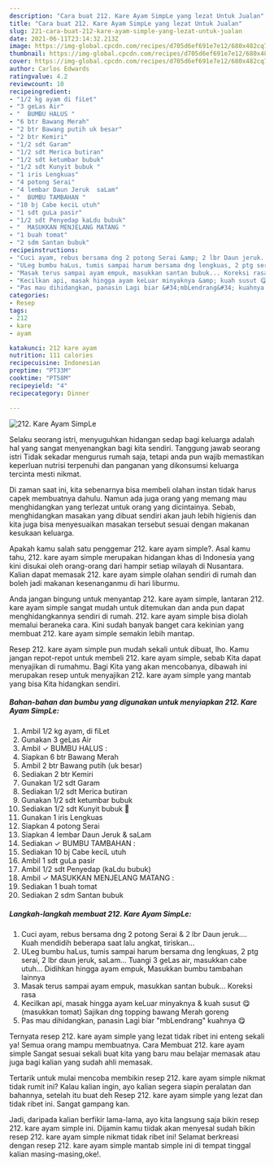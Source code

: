 ```yaml
---
description: "Cara buat 212. Kare Ayam SimpLe yang lezat Untuk Jualan"
title: "Cara buat 212. Kare Ayam SimpLe yang lezat Untuk Jualan"
slug: 221-cara-buat-212-kare-ayam-simple-yang-lezat-untuk-jualan
date: 2021-06-11T23:14:32.213Z
image: https://img-global.cpcdn.com/recipes/d705d6ef691e7e12/680x482cq70/212-kare-ayam-simple-foto-resep-utama.jpg
thumbnail: https://img-global.cpcdn.com/recipes/d705d6ef691e7e12/680x482cq70/212-kare-ayam-simple-foto-resep-utama.jpg
cover: https://img-global.cpcdn.com/recipes/d705d6ef691e7e12/680x482cq70/212-kare-ayam-simple-foto-resep-utama.jpg
author: Carlos Edwards
ratingvalue: 4.2
reviewcount: 10
recipeingredient:
- "1/2 kg ayam di fiLet"
- "3 geLas Air"
- "  BUMBU HALUS "
- "6 btr Bawang Merah"
- "2 btr Bawang putih uk besar"
- "2 btr Kemiri"
- "1/2 sdt Garam"
- "1/2 sdt Merica butiran"
- "1/2 sdt ketumbar bubuk"
- "1/2 sdt Kunyit bubuk "
- "1 iris Lengkuas"
- "4 potong Serai"
- "4 lembar Daun Jeruk  saLam"
- "  BUMBU TAMBAHAN "
- "10 bj Cabe keciL utuh"
- "1 sdt guLa pasir"
- "1/2 sdt Penyedap kaLdu bubuk"
- "  MASUKKAN MENJELANG MATANG "
- "1 buah tomat"
- "2 sdm Santan bubuk"
recipeinstructions:
- "Cuci ayam, rebus bersama dng 2 potong Serai &amp; 2 lbr Daun jeruk.... Kuah mendidih beberapa saat lalu angkat, tiriskan..."
- "ULeg bumbu haLus, tumis sampai harum bersama dng lengkuas, 2 ptg serai, 2 lbr daun jeruk, saLam... Tuangi 3 geLas air, masukkan cabe utuh... Didihkan hingga ayam empuk, Masukkan bumbu tambahan lainnya"
- "Masak terus sampai ayam empuk, masukkan santan bubuk... Koreksi rasa"
- "Kecilkan api, masak hingga ayam keLuar minyaknya &amp; kuah susut 😋 (masukkan tomat) Sajikan dng topping bawang Merah goreng"
- "Pas mau dihidangkan, panasin Lagi biar &#34;mbLendrang&#34; kuahnya 😋"
categories:
- Resep
tags:
- 212
- kare
- ayam

katakunci: 212 kare ayam 
nutrition: 111 calories
recipecuisine: Indonesian
preptime: "PT33M"
cooktime: "PT58M"
recipeyield: "4"
recipecategory: Dinner

---
```



![212. Kare Ayam SimpLe](https://img-global.cpcdn.com/recipes/d705d6ef691e7e12/680x482cq70/212-kare-ayam-simple-foto-resep-utama.jpg)

Selaku seorang istri, menyuguhkan hidangan sedap bagi keluarga adalah hal yang sangat menyenangkan bagi kita sendiri. Tanggung jawab seorang istri Tidak sekadar mengurus rumah saja, tetapi anda pun wajib memastikan keperluan nutrisi terpenuhi dan panganan yang dikonsumsi keluarga tercinta mesti nikmat.

Di zaman  saat ini, kita sebenarnya bisa membeli olahan instan tidak harus capek membuatnya dahulu. Namun ada juga orang yang memang mau menghidangkan yang terlezat untuk orang yang dicintainya. Sebab, menghidangkan masakan yang dibuat sendiri akan jauh lebih higienis dan kita juga bisa menyesuaikan masakan tersebut sesuai dengan makanan kesukaan keluarga. 



Apakah kamu salah satu penggemar 212. kare ayam simple?. Asal kamu tahu, 212. kare ayam simple merupakan hidangan khas di Indonesia yang kini disukai oleh orang-orang dari hampir setiap wilayah di Nusantara. Kalian dapat memasak 212. kare ayam simple olahan sendiri di rumah dan boleh jadi makanan kesenanganmu di hari liburmu.

Anda jangan bingung untuk menyantap 212. kare ayam simple, lantaran 212. kare ayam simple sangat mudah untuk ditemukan dan anda pun dapat menghidangkannya sendiri di rumah. 212. kare ayam simple bisa diolah memalui beraneka cara. Kini sudah banyak banget cara kekinian yang membuat 212. kare ayam simple semakin lebih mantap.

Resep 212. kare ayam simple pun mudah sekali untuk dibuat, lho. Kamu jangan repot-repot untuk membeli 212. kare ayam simple, sebab Kita dapat menyajikan di rumahmu. Bagi Kita yang akan mencobanya, dibawah ini merupakan resep untuk menyajikan 212. kare ayam simple yang mantab yang bisa Kita hidangkan sendiri.

<!--inarticleads1-->

##### Bahan-bahan dan bumbu yang digunakan untuk menyiapkan 212. Kare Ayam SimpLe:

1. Ambil 1/2 kg ayam, di fiLet
1. Gunakan 3 geLas Air
1. Ambil  ✓ BUMBU HALUS :
1. Siapkan 6 btr Bawang Merah
1. Ambil 2 btr Bawang putih (uk besar)
1. Sediakan 2 btr Kemiri
1. Gunakan 1/2 sdt Garam
1. Sediakan 1/2 sdt Merica butiran
1. Gunakan 1/2 sdt ketumbar bubuk
1. Sediakan 1/2 sdt Kunyit bubuk 🙈
1. Gunakan 1 iris Lengkuas
1. Siapkan 4 potong Serai
1. Siapkan 4 lembar Daun Jeruk &amp; saLam
1. Sediakan  ✓ BUMBU TAMBAHAN :
1. Sediakan 10 bj Cabe keciL utuh
1. Ambil 1 sdt guLa pasir
1. Ambil 1/2 sdt Penyedap (kaLdu bubuk)
1. Ambil  ✓ MASUKKAN MENJELANG MATANG :
1. Sediakan 1 buah tomat
1. Sediakan 2 sdm Santan bubuk




<!--inarticleads2-->

##### Langkah-langkah membuat 212. Kare Ayam SimpLe:

1. Cuci ayam, rebus bersama dng 2 potong Serai &amp; 2 lbr Daun jeruk.... Kuah mendidih beberapa saat lalu angkat, tiriskan...
1. ULeg bumbu haLus, tumis sampai harum bersama dng lengkuas, 2 ptg serai, 2 lbr daun jeruk, saLam... Tuangi 3 geLas air, masukkan cabe utuh... Didihkan hingga ayam empuk, Masukkan bumbu tambahan lainnya
1. Masak terus sampai ayam empuk, masukkan santan bubuk... Koreksi rasa
1. Kecilkan api, masak hingga ayam keLuar minyaknya &amp; kuah susut 😋 (masukkan tomat) Sajikan dng topping bawang Merah goreng
1. Pas mau dihidangkan, panasin Lagi biar &#34;mbLendrang&#34; kuahnya 😋




Ternyata resep 212. kare ayam simple yang lezat tidak ribet ini enteng sekali ya! Semua orang mampu membuatnya. Cara Membuat 212. kare ayam simple Sangat sesuai sekali buat kita yang baru mau belajar memasak atau juga bagi kalian yang sudah ahli memasak.

Tertarik untuk mulai mencoba membikin resep 212. kare ayam simple nikmat tidak rumit ini? Kalau kalian ingin, ayo kalian segera siapin peralatan dan bahannya, setelah itu buat deh Resep 212. kare ayam simple yang lezat dan tidak ribet ini. Sangat gampang kan. 

Jadi, daripada kalian berfikir lama-lama, ayo kita langsung saja bikin resep 212. kare ayam simple ini. Dijamin kamu tiidak akan menyesal sudah bikin resep 212. kare ayam simple nikmat tidak ribet ini! Selamat berkreasi dengan resep 212. kare ayam simple mantab simple ini di tempat tinggal kalian masing-masing,oke!.

